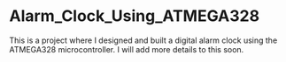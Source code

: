 # Alarm_Clock_Using_ATMEGA328
This is a project where I designed and built a digital alarm clock using the ATMEGA328 microcontroller. I will add more details to this soon.
